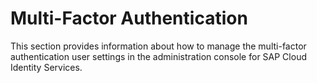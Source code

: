 <!-- loio596e7f8b3f0441aaa8736be6bb368d5f -->

# Multi-Factor Authentication

This section provides information about how to manage the multi-factor authentication user settings in the administration console for SAP Cloud Identity Services.

